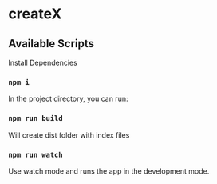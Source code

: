 # createX

## Available Scripts

Install Dependencies

### `npm i`

In the project directory, you can run:

### `npm run build`

Will create dist folder with index files

### `npm run watch`

Use watch mode and runs the app in the development mode.
